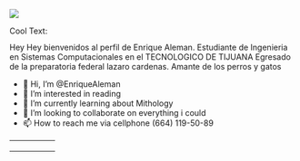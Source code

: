 ![](https://64.media.tumblr.com/432eb0d380cb047d95319a8418429606/tumblr_ncldrx05wj1qcwhkeo1_500.gifv)

<a href="http://cooltext.com" target="_top"><img src="https://cooltext.com/images/ct_pixel.gif" width="80" height="15" alt="Cool Text: Logo and Graphics Generator" border="0" /></a>


Hey Hey bienvenidos al perfil de Enrique Aleman.
Estudiante de Ingenieria en Sistemas Computacionales en el TECNOLOGICO DE TIJUANA
Egresado de la preparatoria federal lazaro cardenas.
Amante de los perros y gatos

-  👋 Hi, I’m @EnriqueAleman
- 👀 I’m interested in reading
- 🌱 I’m currently learning about Mithology
- 💞️ I’m looking to collaborate on everything i could
- 📫 How to reach me via cellphone (664) 119-50-89

|   |   |   |   |   |
|---|---|---|---|---|
|   |   |   |   |   |
|   |   |   |   |   |
|   |   |   |   |   |
<!---
EnriqueAleman/EnriqueAleman is a ✨ special ✨ repository because its `README.md` (this file) appears on your GitHub profile.
You can click the Preview link to take a look at your changes.
--->
